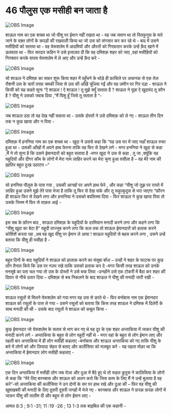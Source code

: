 # 46 पौलुस एक मसीही बन जाता है 

![OBS Image](https://cdn.door43.org/obs/jpg/360px/obs-en-46-01.jpg)

शाऊल नाम का एक शख्स था जो यीशु पर ईमान नहीं रखता था - वह जब जवान था तो स्तिफुनुस के मारे जाने के वक़्त लोगों के कपड़ों की रखवाली किया था जो उस को संगसार कर कर रहे थे - बाद में उसने मसीहियों को सताया था - वह येरूशलेम में आदमियों और औरतों को गिरफ़तार करके उन्हें क़ैद खाने में डलवाता था - फिर सरदार कहिन ने उसे इजाज़त दी कि वह दमिशक़ शहर को जाए ,वहां मसीहियों को गिरफ्तार करके वापस येरूशलेम में ले आए और उन्हें क़ैद करे - 

![OBS Image](https://cdn.door43.org/obs/jpg/360px/obs-en-46-02.jpg)

सो शाऊल ने दमिश्क़ का सफ़र शुरू किया शहर में पहुँचने के थोड़े ही फ़ासिले पर अचानक से एक तेज़ रौशनी उस के चारों तरफ़ चमकी जिस से उस की आँखें चुंधिया गईं और वह ज़मीन पर गिर पड़ा - शाऊल ने किसी को यह कहते सुना “ऐ शाऊल ! ऐ शाऊल ! तू मुझे क्यूँ सताता है ? शाऊल ने पूछा ऐ खुदावंद तू कौन है ? यीशु ने उसको जवाब दिया ,”मैं यिशु हूँ जिसे तू सताता है “- 

![OBS Image](https://cdn.door43.org/obs/jpg/360px/obs-en-46-03.jpg)

जब शाऊल उठा तो वह देख नहीं सकता था - उसके दोस्तों ने उसे दमिशक़ को ले गए - शाऊल तीन दिन तक न कुछ खाया और न पिया -

![OBS Image](https://cdn.door43.org/obs/jpg/360px/obs-en-46-04.jpg)

दमिशक़ में हननिया नाम का एक शख्स था - खुदा ने उससे कहा कि “वह उस घर में जाए जहाँ शाऊल रुका हुआ था - उसकी आँखों में अपने हाथ फेरना ताकि वह फिर से देखने लगे - मगर हननिया ने खुदा से कहा ,मैं ने तो सुना है कि उसने ईमानदारों को बहुत सताया है -मगर खुदा ने उस से कहा , तू जा ,क्यूंकि यह यहूदियों और दीगर कौम के लोगों में मेरा नाम ज़ाहिर करने का मेरा चुना हुआ वसीला है – वह मेरे नाम की ख़ातिर बहुत दुःख उठाएगा –“  

![OBS Image](https://cdn.door43.org/obs/jpg/360px/obs-en-46-05.jpg)

सो हननिया पौलुस के पास गया , उसकी आन्खों पर अपने हाथ फेरे , और कहा “यीशु जो तुझ पर रास्ते में ज़ाहिर हुआ उसने मुझे तेरे पास भेजा है ताकि तू फिर से देख सके और तू रूहुल्कुदुस से भरा जाएगा “फ़ौरन ही शाऊल फिर से देखने लगा और  हनानिया ने उसको बपतिस्मा दिया - फिर शाऊल ने कुछ खाया पिया तो उसके जिस्म में फिर से ताक़त आई - 

![OBS Image](https://cdn.door43.org/obs/jpg/360px/obs-en-46-06.jpg)

इस सब के फ़ौरन बाद , शाऊल दमिशक़ के यहूदियों के दरमियान मनादी करने लगा और कहने लगा कि “यीशु खुदा का बेटा है” यहूदी ताज्जुब करने लगा कि कल तक तो शाऊल ईमानदारों को हलाक करने कोशिशें करता रहा ,अब वह खुद यीशु पर ईमान ले आया ! शाऊल यहूदियों से बहस करने लगा , उसने उन्हें बताया कि यीशु ही मसीहा है -  

![OBS Image](https://cdn.door43.org/obs/jpg/360px/obs-en-46-07.jpg)

बहुत दिनों के बाद यहुदियों ने शाऊल को हालाक करने का मंसूबा बाँधा – उन्हों ने शहर के फाटक पर कुछ लोग तैनात किये कि उस पर नज़र रखे ताकि उसको हलाक कर दे -मगर किसी तरह शाऊल को उनके मनसूबे का पता चल गया तो उस के दोस्तों ने उसे बचा लिया -उनहोंने उसे एक टोकरी में बैठा कर शहर की दिवार से नीचे उतार दिया – दमिशक़ से बच  निकलने के बाद शाऊल ने यीशु की मनादी जारी रखी -     


![OBS Image](https://cdn.door43.org/obs/jpg/360px/obs-en-46-08.jpg)

शाऊल रसूलों से मिलने येरूशलेम को गया मगर वह उस से डरते थे - फिर बर्नाबास नाम एक ईमानदार शाऊल को  रसूलों के पास ले गया - उसने रसूलों को बताया कि किस तरह शाऊल ने दमिश्क में दिलेरी के साथ मनादी की थी - उसके बाद रसूलों ने शाऊल को कबूल किया - 

![OBS Image](https://cdn.door43.org/obs/jpg/360px/obs-en-46-09.jpg)

कुछ ईमानदार जो येरूशलेम के सताव से भाग कर गए थे वह दूर के एक शहर अन्ताकिया में जाकर यीशु की मनादी करने लगे - अन्ताकिया के बहुत से लोग यहूदी नहीं थे - मगर वहां के बहुत से लोग ईमान लाए और पहली बार अन्ताकिया में ही लोग मसीही कहलाए -बर्नाबास और शाऊल अन्ताकिया को गए ताकि यीशु के बारे में लोगों को और ज़ियादा सेहत से बताए और कलीसिया को मज़बूत करे - यह पहला मोक़ा था कि अन्ताकिया में ईमानदार लोग मसीही कहलाए - 

![OBS Image](https://cdn.door43.org/obs/jpg/360px/obs-en-46-10.jpg)

एक दिन अन्ताकिया में मसीही लोग जब रोज़ा और दुआ में बैठे हुए थे तो रूहल क़ुदुस ने कालिसिया के लोगों से कहा कि “मेरे लिए बरनबास और शाऊल को अलग करो कि जिस काम के लिए मैं ने उन्हें बुलाया है वह करे”-सो अन्ताकिया की कलीसिया ने उन दोनों के सर पर हाथ रखे और दुआ की – फिर वह यीशु की खुशखबरी की मनादी के लिए दूसरी दूसरी जगहों में भेजे गए - बरनबास और शाऊल ने फ़रक़ फ़रक़ लोगों में जाकर यीशु की तालीम दी और बहुत से लोग ईमान लाए -     

आमल 8:3 ; 9:1 -31; 11 :19 -26 ; 13 1-3 तक बाइबिल की एक कहानी - 


